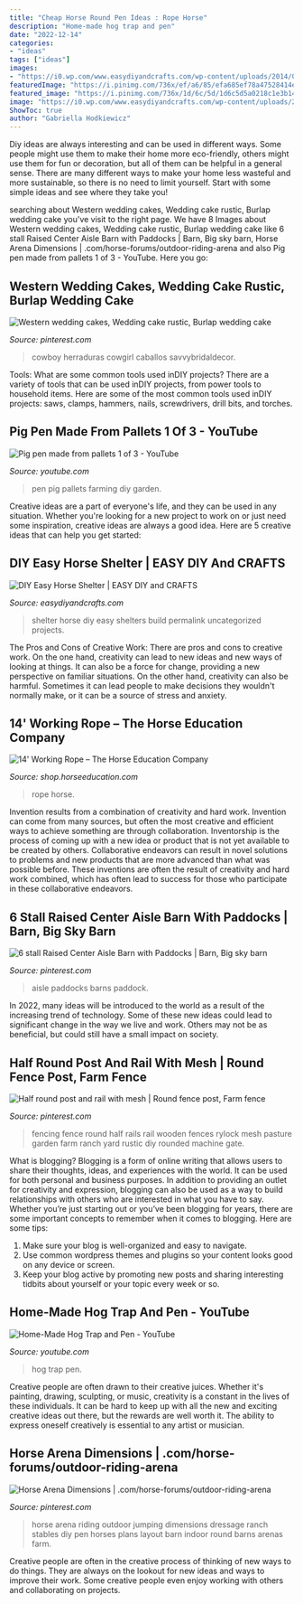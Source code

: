 ```yaml
---
title: "Cheap Horse Round Pen Ideas : Rope Horse"
description: "Home-made hog trap and pen"
date: "2022-12-14"
categories:
- "ideas"
tags: ["ideas"]
images:
- "https://i0.wp.com/www.easydiyandcrafts.com/wp-content/uploads/2014/08/DIY-Horse-Shelter-Ideas9.jpg"
featuredImage: "https://i.pinimg.com/736x/ef/a6/85/efa685ef78a47528414e79fe0e535cdb--round-pen-horse-ranch.jpg"
featured_image: "https://i.pinimg.com/736x/1d/6c/5d/1d6c5d5a0218c1e3b1467854e9af8929.jpg"
image: "https://i0.wp.com/www.easydiyandcrafts.com/wp-content/uploads/2014/08/DIY-Horse-Shelter-Ideas9.jpg"
ShowToc: true
author: "Gabriella Hodkiewicz"
---
```



Diy ideas are always interesting and can be used in different ways. Some people might use them to make their home more eco-friendly, others might use them for fun or decoration, but all of them can be helpful in a general sense. There are many different ways to make your home less wasteful and more sustainable, so there is no need to limit yourself. Start with some simple ideas and see where they take you!

	

		
searching about Western wedding cakes, Wedding cake rustic, Burlap wedding cake you've visit to the right page. We have 8 Images about Western wedding cakes, Wedding cake rustic, Burlap wedding cake like 6 stall Raised Center Aisle Barn with Paddocks | Barn, Big sky barn, Horse Arena Dimensions | .com/horse-forums/outdoor-riding-arena and also Pig pen made from pallets 1 of 3 - YouTube. Here you go:
		
    
## Western Wedding Cakes, Wedding Cake Rustic, Burlap Wedding Cake

<img loading=lazy src="https://i.pinimg.com/736x/c6/90/93/c69093a6bb8b957c3c1cb00c615f0c0a--burlap-wedding-cakes-western-wedding-cakes.jpg" onerror="this.onerror=null;this.src='https://tse2.mm.bing.net/th?id=OIP.R6xRqFg7Jl47bctWG3zGIwHaJ4&amp;pid=15.1';" alt="Western wedding cakes, Wedding cake rustic, Burlap wedding cake">

_Source: pinterest.com_

>cowboy herraduras cowgirl caballos savvybridaldecor. 

	

Tools: What are some common tools used inDIY projects?
There are a variety of tools that can be used inDIY projects, from power tools to household items. Here are some of the most common tools used inDIY projects: saws, clamps, hammers, nails, screwdrivers, drill bits, and torches.

    
## Pig Pen Made From Pallets 1 Of 3 - YouTube

<img loading=lazy src="https://i.ytimg.com/vi/HJeYOj3Vseg/hqdefault.jpg" onerror="this.onerror=null;this.src='https://tse1.mm.bing.net/th?id=OIP.B2YsaIUHxlWiNLk2B4A8bgHaFj&amp;pid=15.1';" alt="Pig pen made from pallets 1 of 3 - YouTube">

_Source: youtube.com_

>pen pig pallets farming diy garden. 

	

Creative ideas are a part of everyone's life, and they can be used in any situation. Whether you're looking for a new project to work on or just need some inspiration, creative ideas are always a good idea. Here are 5 creative ideas that can help you get started: 

    
## DIY Easy Horse Shelter | EASY DIY And CRAFTS

<img loading=lazy src="https://i0.wp.com/www.easydiyandcrafts.com/wp-content/uploads/2014/08/DIY-Horse-Shelter-Ideas9.jpg" onerror="this.onerror=null;this.src='https://tse2.mm.bing.net/th?id=OIP.DOtgNZr7N1iMF0pO58iusgHaFB&amp;pid=15.1';" alt="DIY Easy Horse Shelter | EASY DIY and CRAFTS">

_Source: easydiyandcrafts.com_

>shelter horse diy easy shelters build permalink uncategorized projects. 

	

The Pros and Cons of Creative Work:
There are pros and cons to creative work. On the one hand, creativity can lead to new ideas and new ways of looking at things. It can also be a force for change, providing a new perspective on familiar situations. On the other hand, creativity can also be harmful. Sometimes it can lead people to make decisions they wouldn't normally make, or it can be a source of stress and anxiety.

    
## 14&#039; Working Rope – The Horse Education Company

<img loading=lazy src="http://cdn.shopify.com/s/files/1/1143/0846/products/tanclose_970b8aac-0072-48e9-acae-af07bbabe1c9_grande.jpg?v=1592708602" onerror="this.onerror=null;this.src='https://tse2.mm.bing.net/th?id=OIP.dLLTvOmUpWX2mmIGAaQengHaHa&amp;pid=15.1';" alt="14&#039; Working Rope – The Horse Education Company">

_Source: shop.horseeducation.com_

>rope horse. 

	

Invention results from a combination of creativity and hard work.
Invention can come from many sources, but often the most creative and efficient ways to achieve something are through collaboration. Inventorship is the process of coming up with a new idea or product that is not yet available to be created by others. Collaborative endeavors can result in novel solutions to problems and new products that are more advanced than what was possible before. These inventions are often the result of creativity and hard work combined, which has often lead to success for those who participate in these collaborative endeavors.

    
## 6 Stall Raised Center Aisle Barn With Paddocks | Barn, Big Sky Barn

<img loading=lazy src="https://i.pinimg.com/736x/1d/6c/5d/1d6c5d5a0218c1e3b1467854e9af8929.jpg" onerror="this.onerror=null;this.src='https://tse2.mm.bing.net/th?id=OIP.5GTC8L7EAE4CaFvtV06ZkQHaFj&amp;pid=15.1';" alt="6 stall Raised Center Aisle Barn with Paddocks | Barn, Big sky barn">

_Source: pinterest.com_

>aisle paddocks barns paddock. 

	

In 2022, many ideas will be introduced to the world as a result of the increasing trend of technology. Some of these new ideas could lead to significant change in the way we live and work. Others may not be as beneficial, but could still have a small impact on society.

    
## Half Round Post And Rail With Mesh | Round Fence Post, Farm Fence

<img loading=lazy src="https://i.pinimg.com/736x/99/fa/78/99fa785ac254876279cea939d425a9c7--horse-fencing-barn-renovation.jpg" onerror="this.onerror=null;this.src='https://tse1.mm.bing.net/th?id=OIP.kGNMqV2ksDvy4NRKvKUH5AHaD2&amp;pid=15.1';" alt="Half round post and rail with mesh | Round fence post, Farm fence">

_Source: pinterest.com_

>fencing fence round half rails rail wooden fences rylock mesh pasture garden farm ranch yard rustic diy rounded machine gate. 

	

What is blogging?
Blogging is a form of online writing that allows users to share their thoughts, ideas, and experiences with the world. It can be used for both personal and business purposes. In addition to providing an outlet for creativity and expression, blogging can also be used as a way to build relationships with others who are interested in what you have to say.
Whether you’re just starting out or you’ve been blogging for years, there are some important concepts to remember when it comes to blogging. Here are some tips:

1. Make sure your blog is well-organized and easy to navigate.
2. Use common wordpress themes and plugins so your content looks good on any device or screen.
3. Keep your blog active by promoting new posts and sharing interesting tidbits about yourself or your topic every week or so.

    
## Home-Made Hog Trap And Pen - YouTube

<img loading=lazy src="http://i1.ytimg.com/vi/C6sqBEM1zfU/maxresdefault.jpg" onerror="this.onerror=null;this.src='https://tse3.mm.bing.net/th?id=OIP.c-V_HAA1twy9FSsNeDJTBQHaEK&amp;pid=15.1';" alt="Home-Made Hog Trap and Pen - YouTube">

_Source: youtube.com_

>hog trap pen. 

	

Creative people are often drawn to their creative juices. Whether it's painting, drawing, sculpting, or music, creativity is a constant in the lives of these individuals. It can be hard to keep up with all the new and exciting creative ideas out there, but the rewards are well worth it. The ability to express oneself creatively is essential to any artist or musician.

    
## Horse Arena Dimensions | .com/horse-forums/outdoor-riding-arena

<img loading=lazy src="https://i.pinimg.com/736x/ef/a6/85/efa685ef78a47528414e79fe0e535cdb--round-pen-horse-ranch.jpg" onerror="this.onerror=null;this.src='https://tse4.mm.bing.net/th?id=OIP.nG-YgLkxqM7iIc5gtc0lVAHaFj&amp;pid=15.1';" alt="Horse Arena Dimensions | .com/horse-forums/outdoor-riding-arena">

_Source: pinterest.com_

>horse arena riding outdoor jumping dimensions dressage ranch stables diy pen horses plans layout barn indoor round barns arenas farm. 

	

Creative people are often in the creative process of thinking of new ways to do things. They are always on the lookout for new ideas and ways to improve their work. Some creative people even enjoy working with others and collaborating on projects.

